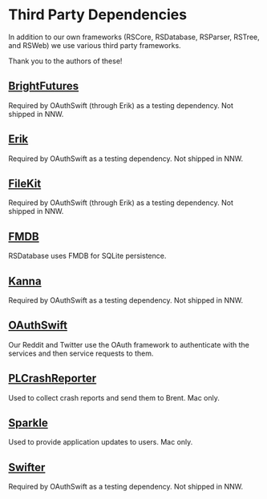# Third Party Dependencies

In addition to our own frameworks (RSCore, RSDatabase, RSParser, RSTree, and RSWeb) we use various third party frameworks.

Thank you to the authors of these!

## [BrightFutures](https://github.com/Thomvis/BrightFutures)
Required by OAuthSwift (through Erik) as a testing dependency.  Not shipped in NNW.

## [Erik](https://github.com/phimage/Erik)
Required by OAuthSwift as a testing dependency.  Not shipped in NNW.

## [FileKit](https://github.com/nvzqz/FileKit)
Required by OAuthSwift (through Erik) as a testing dependency.  Not shipped in NNW.

## [FMDB](https://github.com/ccgus/fmdb)
RSDatabase uses FMDB for SQLite persistence.

## [Kanna](https://github.com/tid-kijyun/Kanna)
Required by OAuthSwift as a testing dependency.  Not shipped in NNW.

## [OAuthSwift](https://github.com/OAuthSwift/OAuthSwift)
Our Reddit and Twitter use the OAuth framework to authenticate with the services
and then service requests to them.

## [PLCrashReporter](https://github.com/microsoft/plcrashreporter)
Used to collect crash reports and send them to Brent.  Mac only.

## [Sparkle](https://github.com/sparkle-project/Sparkle)
Used to provide application updates to users.  Mac only.

## [Swifter](https://github.com/httpswift/swifter)
Required by OAuthSwift as a testing dependency.  Not shipped in NNW.
